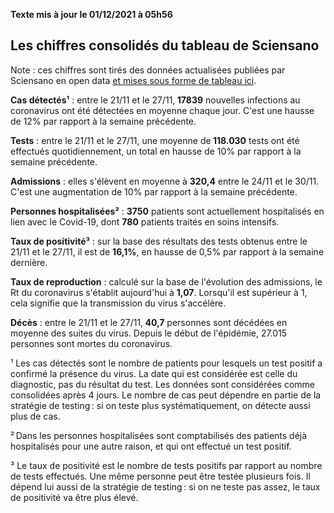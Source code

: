 <strong>Texte mis à jour le 01/12/2021 à 05h56</strong><h2>Les chiffres consolidés du tableau de Sciensano</h2><p>Note : ces chiffres sont tirés des données actualisées publiées par Sciensano en open data <a href='https://datastudio.google.com/embed/u/0/reporting/c14a5cfc-cab7-4812-848c-0369173148ab/page/ZwmOB_blank'>et mises sous forme de tableau ici</a>.<p><strong>Cas détectés¹</strong> : entre le 21/11 et le 27/11,<strong> 17839</strong> nouvelles infections au coronavirus ont été détectées en moyenne chaque jour. C'est une hausse de 12% par rapport à la semaine précédente.<p><strong>Tests</strong> : entre le 21/11 et le 27/11, une moyenne de<strong> 118.030</strong> tests ont été effectués quotidiennement, un total en hausse de 10% par rapport à la semaine précédente.<p><strong>Admissions</strong> : elles s'élèvent en moyenne à <strong> 320,4</strong> entre le 24/11 et le 30/11. C'est une augmentation de 10% par rapport à la semaine précédente.<p><strong>Personnes hospitalisées²</strong> : <strong>3750</strong> patients sont actuellement hospitalisés en lien avec le Covid-19, dont <strong>780</strong> patients traités en soins intensifs.<p><strong>Taux de positivité³</strong> : sur la base des résultats des tests obtenus entre le 21/11 et le 27/11, il est de <strong>16,1%</strong>, en hausse de 0,5% par rapport à la semaine dernière.<p><strong>Taux de reproduction</strong> : calculé sur la base de l'évolution des admissions, le Rt du coronavirus s'établit aujourd'hui à <strong>1,07</strong>. Lorsqu'il est supérieur à 1, cela signifie que la transmission du virus s'accélère.<p><strong>Décès</strong> : entre le 21/11 et le 27/11,<strong> 40,7</strong> personnes sont décédées en moyenne des suites du virus. Depuis le début de l'épidémie, 27.015 personnes sont mortes du coronavirus.<p>¹ Les cas détectés sont le nombre de patients pour lesquels un test positif a confirmé la présence du virus. La date qui est considérée est celle du diagnostic, pas du résultat du test. Les données sont considérées comme consolidées après 4 jours. Le nombre de cas peut dépendre en partie de la stratégie de testing : si on teste plus systématiquement, on détecte aussi plus de cas.<p>² Dans les personnes hospitalisées sont comptabilisés des patients déjà hospitalisés pour une autre raison, et qui ont effectué un test positif.<p>³ Le taux de positivité est le nombre de tests positifs par rapport au nombre de tests effectués. Une même personne peut être testée plusieurs fois. Il dépend lui aussi de la stratégie de testing : si on ne teste pas assez, le taux de positivité va être plus élevé.